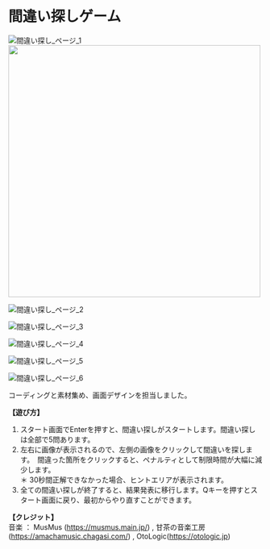 # 間違い探しゲーム
![間違い探し_ページ_1](https://user-images.githubusercontent.com/91712904/210731753-36a3681d-ef08-495d-bf34-fb417eff392a.jpg)
<img src="[***画像のURL***](https://user-images.githubusercontent.com/91712904/210731753-36a3681d-ef08-495d-bf34-fb417eff392a.jpg)" height="500px">

![間違い探し_ページ_2](https://user-images.githubusercontent.com/91712904/210731764-c138f322-1fe8-4e24-a4c7-0717331443e4.jpg)

![間違い探し_ページ_3](https://user-images.githubusercontent.com/91712904/210731806-8f5c96ef-0ed1-4c98-9924-065133fac846.jpg)

![間違い探し_ページ_4](https://user-images.githubusercontent.com/91712904/210731814-6248cac5-e153-4284-b9fd-dd3aa7b80815.jpg)

![間違い探し_ページ_5](https://user-images.githubusercontent.com/91712904/210731858-86b5c14b-af68-42e0-9519-462426dab358.jpg)

![間違い探し_ページ_6](https://user-images.githubusercontent.com/91712904/210731869-2eca891c-6408-4c4e-be51-d918e2c22df5.jpg)

コーディングと素材集め、画面デザインを担当しました。

**【遊び方】**
1. スタート画面でEnterを押すと、間違い探しがスタートします。間違い探しは全部で5問あります。
2. 左右に画像が表示されるので、左側の画像をクリックして間違いを探します。　間違った箇所をクリックすると、ペナルティとして制限時間が大幅に減少します。  
   ＊ 30秒間正解できなかった場合、ヒントエリアが表示されます。
3. 全ての間違い探しが終了すると、結果発表に移行します。Qキーを押すとスタート画面に戻り、最初からやり直すことができます。

**【クレジット】**  
音楽 ： MusMus (https://musmus.main.jp/) , 甘茶の音楽工房(https://amachamusic.chagasi.com/) , OtoLogic(https://otologic.jp)
